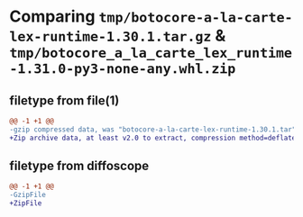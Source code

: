 # Comparing `tmp/botocore-a-la-carte-lex-runtime-1.30.1.tar.gz` & `tmp/botocore_a_la_carte_lex_runtime-1.31.0-py3-none-any.whl.zip`

## filetype from file(1)

```diff
@@ -1 +1 @@
-gzip compressed data, was "botocore-a-la-carte-lex-runtime-1.30.1.tar", last modified: Thu Jul  6 01:45:14 2023, max compression
+Zip archive data, at least v2.0 to extract, compression method=deflate
```

## filetype from diffoscope

```diff
@@ -1 +1 @@
-GzipFile
+ZipFile
```

